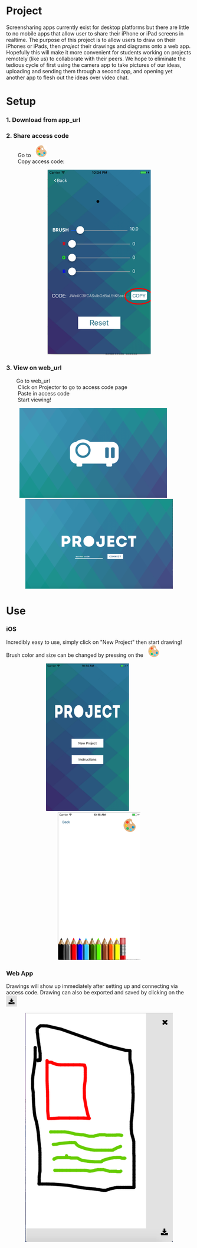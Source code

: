 # Project
Screensharing apps currently exist for desktop platforms but there are little to no mobile apps that allow user to share their iPhone or iPad screens in realtime. The purpose of this project is to allow users to draw on their iPhones or iPads, then <i>project</i> their drawings and diagrams onto a web app. Hopefully this will make it more convenient for students working on projects remotely (like us) to collaborate with their peers. We hope to eliminate the tedious cycle of first using the camera app to take pictures of our ideas, uploading and sending them through a second app, and opening yet another app to flesh out the ideas over video chat.

# Setup

### 1. Download from app_url

### 2. Share access code
  &nbsp; &nbsp; &nbsp; &nbsp; Go to &nbsp; ![](https://github.com/SeraYang1/Project/blob/master/palette.png)
  <br> &nbsp; &nbsp; &nbsp; &nbsp; Copy access code: </br>
  <p align="center"> 
  <img src="https://github.com/SeraYang1/Project/blob/master/copyPage.png" height="500">
  </p>
  
### 3. View on web_url
  &nbsp; &nbsp; &nbsp; &nbsp;Go to web_url 
  <br> &nbsp; &nbsp; &nbsp; &nbsp; Click on Projector to go to access code page</br>
  &nbsp; &nbsp; &nbsp; &nbsp; Paste in access code
  <br> &nbsp; &nbsp; &nbsp; &nbsp; Start viewing! </br>
   
   <p align="center"> 
   <img src="https://github.com/SeraYang1/Project/blob/master/web_home.png" width="400">  &nbsp; &nbsp; &nbsp; &nbsp; <img src="https://github.com/SeraYang1/Project/blob/master/web_access_code.png" width="400">
   </p>
   
# Use

### iOS

Incredibly easy to use, simply click on "New Project" then start drawing! Brush color and size can be changed by pressing on the &nbsp; ![](https://github.com/SeraYang1/Project/blob/master/palette.png)

<p align="center"> 
<img src="https://github.com/SeraYang1/Project/blob/master/iOS_home.png" height="400"> &nbsp; &nbsp; &nbsp; &nbsp; &nbsp; &nbsp; &nbsp; &nbsp;   <img src="https://github.com/SeraYang1/Project/blob/master/drawpad.png" height="400">
</p>

### Web App

Drawings will show up immediately after setting up and connecting via access code. Drawing can also be exported and saved by clicking on the &nbsp; <img src="https://github.com/SeraYang1/Project/blob/master/download.png" height="30">

<p align="center">
<img src="https://github.com/SeraYang1/Project/blob/master/example.png" width="400">
 </p>
